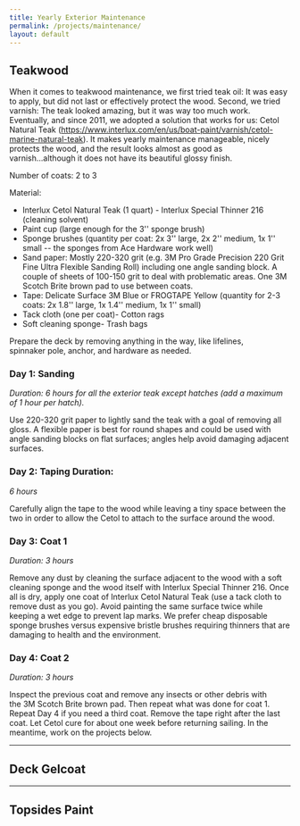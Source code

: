 ```yaml
---
title: Yearly Exterior Maintenance
permalink: /projects/maintenance/
layout: default
---
```


## Teakwood
When it comes to teakwood maintenance, we first tried teak oil: It was easy to apply, but did not last or effectively protect the wood. Second, we tried varnish: The teak looked amazing, but it was way too much work. Eventually, and since 2011, we adopted a solution that works for us: Cetol Natural Teak (https://www.interlux.com/en/us/boat-paint/varnish/cetol-marine-natural-teak). It makes yearly maintenance manageable, nicely protects the wood, and the result looks almost as good as varnish...although it does not have its beautiful glossy finish. 

Number of coats: 2 to 3

Material:
- Interlux Cetol Natural Teak (1 quart)
- Interlux Special Thinner 216 (cleaning solvent)
- Paint cup (large enough for the 3'' sponge brush)
- Sponge brushes (quantity per coat: 2x 3'' large, 2x 2'' medium, 1x 1'' small -- the sponges from Ace Hardware work well)
- Sand paper: Mostly 220-320 grit (e.g. 3M Pro Grade Precision 220 Grit Fine Ultra Flexible Sanding Roll) including one angle sanding block. A couple of sheets of 100-150 grit to deal with problematic areas. One 3M Scotch Brite brown pad to use between coats.
- Tape: Delicate Surface 3M Blue or FROGTAPE Yellow (quantity for 2-3 coats: 2x 1.8'' large, 1x 1.4'' medium, 1x 1'' small)
- Tack cloth (one per coat)- Cotton rags
- Soft cleaning sponge- Trash bags

Prepare the deck by removing anything in the way, like lifelines, spinnaker pole, anchor, and hardware as needed.

### Day 1: Sanding 

*Duration: 6 hours for all the exterior teak except hatches (add a maximum of 1 hour per hatch).*

Use 220-320 grit paper to lightly sand the teak with a goal of removing all gloss. A flexible paper is best for round shapes and could be used with angle sanding blocks on flat surfaces; angles help avoid damaging adjacent surfaces.

### Day 2: Taping Duration: 

*6 hours*

Carefully align the tape to the wood while leaving a tiny space between the two in order to allow the Cetol to attach to the surface around the wood.

### Day 3: Coat 1

*Duration: 3 hours*

Remove any dust by cleaning the surface adjacent to the wood with a soft cleaning sponge and the wood itself with Interlux Special Thinner 216. Once all is dry, apply one coat of Interlux Cetol Natural Teak (use a tack cloth to remove dust as you go). Avoid painting the same surface twice while keeping a wet edge to prevent lap marks. We prefer cheap disposable sponge brushes versus expensive bristle brushes requiring thinners that are damaging to health and the environment.


### Day 4: Coat 2

*Duration: 3 hours*

Inspect the previous coat and remove any insects or other debris with the 3M Scotch Brite brown pad. Then repeat what was done for coat 1. 
Repeat Day 4 if you need a third coat. Remove the tape right after the last coat. Let Cetol cure for about one week before returning sailing. In the meantime, work on the projects below.


---
## Deck Gelcoat

---
## Topsides Paint
